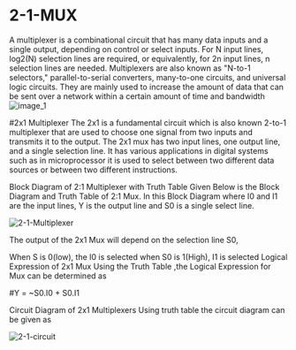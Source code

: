 # 2-1-MUX
A multiplexer is a combinational circuit that has many data inputs and a single output, depending on control or select inputs. For N input lines, log2(N) selection lines are required, or equivalently, for 2n input lines, n selection lines are needed. Multiplexers are also known as "N-to-1 selectors," parallel-to-serial converters, many-to-one circuits, and universal logic circuits. They are mainly used to increase the amount of data that can be sent over a network within a certain amount of time and bandwidth ![image_1](https://github.com/user-attachments/assets/4a87c7ff-629a-485b-a6a4-baa727c597b9)

#2x1 Multiplexer
The 2x1 is a fundamental circuit which is also known 2-to-1 multiplexer that are used to choose one signal from two inputs and transmits it to the output. The 2x1 mux has two input lines, one output line, and a single selection line. It has various applications in digital systems such as in microprocessor it is used to select between two different data sources or between two different instructions.

Block Diagram of 2:1 Multiplexer with Truth Table
Given Below is the Block Diagram and Truth Table of 2:1 Mux. In this Block Diagram where I0 and I1 are the input lines, Y is the output line and S0 is a single select line.

![2-1-Multiplexer](https://github.com/user-attachments/assets/d7a92797-ce64-4461-ac65-91d486f1c151)

The output of the 2x1 Mux will depend on the selection line S0,

When S is 0(low), the I0 is selected
when S0 is 1(High), I1 is selected
Logical Expression of 2x1 Mux
Using the Truth Table ,the Logical Expression for Mux can be determined as

#Y = ~S0.I0 + S0.I1

Circuit Diagram of 2x1 Multiplexers
Using truth table the circuit diagram can be given as

![2-1-circuit](https://github.com/user-attachments/assets/b7414045-b37e-4a77-bdd7-05d3d67e471b)

